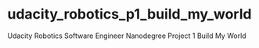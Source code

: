 # udacity_robotics_p1_build_my_world
 Udacity Robotics Software Engineer Nanodegree Project 1 Build My World
